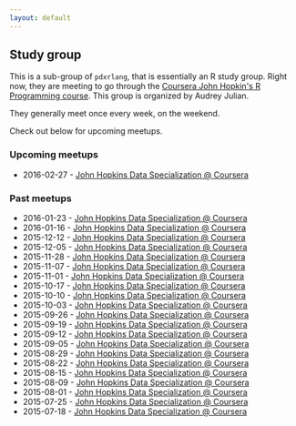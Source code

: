 ```yaml
---
layout: default
---
```


## Study group

This is a sub-group of `pdxrlang`, that is essentially an R study group. Right now, they are meeting to go through the [Coursera John Hopkin's R Programming course](https://www.coursera.org/course/rprog). This group is organized by Audrey Julian.

They generally meet once every week, on the weekend.

Check out below for upcoming meetups.

### Upcoming meetups

* 2016-02-27 - [John Hopkins Data Specialization @ Coursera](http://www.meetup.com/portland-r-user-group/events/229027924/)

### Past meetups

* 2016-01-23 - [John Hopkins Data Specialization @ Coursera](http://www.meetup.com/portland-r-user-group/events/228170325/)
* 2016-01-16 - [John Hopkins Data Specialization @ Coursera](http://www.meetup.com/portland-r-user-group/events/227415321/)
* 2015-12-12 - [John Hopkins Data Specialization @ Coursera](http://www.meetup.com/portland-r-user-group/events/227286722/)
* 2015-12-05 - [John Hopkins Data Specialization @ Coursera](http://www.meetup.com/portland-r-user-group/events/227080789/)
* 2015-11-28 - [John Hopkins Data Specialization @ Coursera](http://www.meetup.com/portland-r-user-group/events/226952860/)
* 2015-11-07 - [John Hopkins Data Specialization @ Coursera](http://www.meetup.com/portland-r-user-group/events/226502873/)
* 2015-11-01 - [John Hopkins Data Specialization @ Coursera](http://www.meetup.com/portland-r-user-group/events/226399409/)
* 2015-10-17 - [John Hopkins Data Specialization @ Coursera](http://www.meetup.com/portland-r-user-group/events/225976512/)
* 2015-10-10 - [John Hopkins Data Specialization @ Coursera](http://www.meetup.com/portland-r-user-group/events/225815117/)
* 2015-10-03 - [John Hopkins Data Specialization @ Coursera](http://www.meetup.com/portland-r-user-group/events/225662958/)
* 2015-09-26 - [John Hopkins Data Specialization @ Coursera](http://www.meetup.com/portland-r-user-group/events/225524674/)
* 2015-09-19 - [John Hopkins Data Specialization @ Coursera](http://www.meetup.com/portland-r-user-group/events/225315374/)
* 2015-09-12 - [John Hopkins Data Specialization @ Coursera](http://www.meetup.com/portland-r-user-group/events/225210391/)
* 2015-09-05 - [John Hopkins Data Specialization @ Coursera](http://www.meetup.com/portland-r-user-group/events/225004711/)
* 2015-08-29 - [John Hopkins Data Specialization @ Coursera](http://www.meetup.com/portland-r-user-group/events/224830992/)
* 2015-08-22 - [John Hopkins Data Specialization @ Coursera](http://www.meetup.com/portland-r-user-group/events/224662323/)
* 2015-08-15 - [John Hopkins Data Specialization @ Coursera](http://www.meetup.com/portland-r-user-group/events/224536578/)
* 2015-08-09 - [John Hopkins Data Specialization @ Coursera](http://www.meetup.com/portland-r-user-group/events/224359377/)
* 2015-08-01 - [John Hopkins Data Specialization @ Coursera](http://www.meetup.com/portland-r-user-group/events/224175056/)
* 2015-07-25 - [John Hopkins Data Specialization @ Coursera](http://www.meetup.com/portland-r-user-group/events/224025283/)
* 2015-07-18 - [John Hopkins Data Specialization @ Coursera](http://www.meetup.com/portland-r-user-group/events/223194585/)
